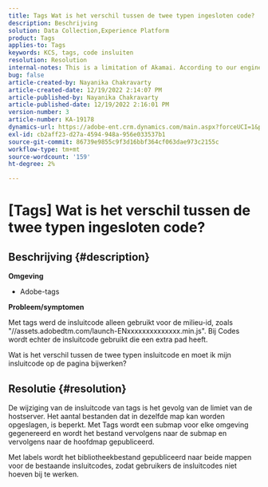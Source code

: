 ```yaml
---
title: Tags Wat is het verschil tussen de twee typen ingesloten code?
description: Beschrijving
solution: Data Collection,Experience Platform
product: Tags
applies-to: Tags
keywords: KCS, tags, code insluiten
resolution: Resolution
internal-notes: This is a limitation of Akamai. According to our engineer.
bug: false
article-created-by: Nayanika Chakravarty
article-created-date: 12/19/2022 2:14:07 PM
article-published-by: Nayanika Chakravarty
article-published-date: 12/19/2022 2:16:01 PM
version-number: 3
article-number: KA-19178
dynamics-url: https://adobe-ent.crm.dynamics.com/main.aspx?forceUCI=1&pagetype=entityrecord&etn=knowledgearticle&id=208daf63-a77f-ed11-81ac-6045bd006079
exl-id: cb2aff23-d27a-4594-948a-956e033537b1
source-git-commit: 86739e9855c9f3d16bbf364cf063dae973c2155c
workflow-type: tm+mt
source-wordcount: '159'
ht-degree: 2%

---
```


# [Tags] Wat is het verschil tussen de twee typen ingesloten code?

## Beschrijving {#description}


<b>Omgeving</b>

- Adobe-tags

<b>Probleem/symptomen</b>

Met tags werd de insluitcode alleen gebruikt voor de milieu-id, zoals &quot;//assets.adobedtm.com/launch-ENxxxxxxxxxxxxxx.min.js&quot;. Bij Codes wordt echter de insluitcode gebruikt die een extra pad heeft.

Wat is het verschil tussen de twee typen insluitcode en moet ik mijn insluitcode op de pagina bijwerken?


## Resolutie {#resolution}


De wijziging van de insluitcode van tags is het gevolg van de limiet van de hostserver. Het aantal bestanden dat in dezelfde map kan worden opgeslagen, is beperkt. Met Tags wordt een submap voor elke omgeving gegenereerd en wordt het bestand vervolgens naar de submap en vervolgens naar de hoofdmap gepubliceerd.

Met labels wordt het bibliotheekbestand gepubliceerd naar beide mappen voor de bestaande insluitcodes, zodat gebruikers de insluitcodes niet hoeven bij te werken.
